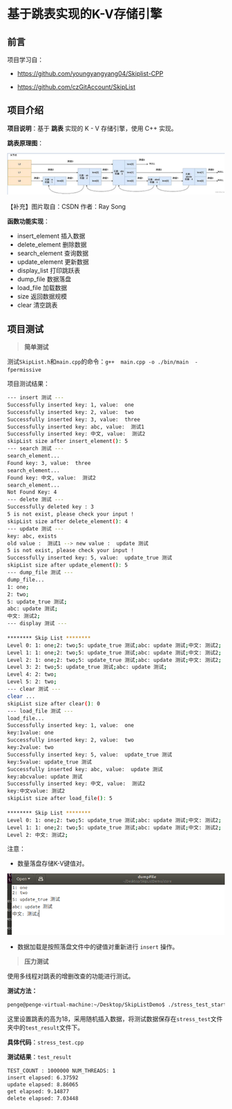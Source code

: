 # 基于跳表实现的K-V存储引擎

## 前言

项目学习自：

- https://github.com/youngyangyang04/Skiplist-CPP

- https://github.com/czGitAccount/SkipList

## 项目介绍

**项目说明**：基于 **跳表** 实现的 K - V 存储引擎，使用 C++ 实现。

**跳表原理图**：

![image-20230303213012029](ReadMe.assets/image-20230303213012029.png)

【补充】图片取自：CSDN 作者：Ray Song

**函数功能实现**：

- insert_element 插入数据
- delete_element 删除数据
- search_element 查询数据
- update_element 更新数据 
- display_list 打印跳跃表
- dump_file 数据落盘
- load_file 加载数据
- size 返回数据规模
- clear 清空跳表 



## 项目测试

>  **简单测试**

测试`SkipList.h`和`main.cpp`的命令：`g++  main.cpp -o ./bin/main  -fpermissive`

项目测试结果：

```bash
--- insert 测试 ---
Successfully inserted key: 1, value:  one
Successfully inserted key: 2, value:  two
Successfully inserted key: 3, value:  three
Successfully inserted key: abc, value:  测试1
Successfully inserted key: 中文, value:  测试2
skipList size after insert_element(): 5
--- search 测试 ---
search_element...
Found key: 3, value:  three
search_element...
Found key: 中文, value:  测试2
search_element...
Not Found Key: 4
--- delete 测试 ---
Successfully deleted key : 3
5 is not exist, please check your input !
skipList size after delete_element(): 4
--- update 测试 ---
key: abc, exists
old value :  测试1 --> new value :  update 测试
5 is not exist, please check your input !
Successfully inserted key: 5, value:  update_true 测试
skipList size after update_element(): 5
--- dump_file 测试 ---
dump_file...
1: one;
2: two;
5: update_true 测试;
abc: update 测试;
中文: 测试2;
--- display 测试 ---

******** Skip List ********
Level 0: 1: one;2: two;5: update_true 测试;abc: update 测试;中文: 测试2;
Level 1: 1: one;2: two;5: update_true 测试;abc: update 测试;中文: 测试2;
Level 2: 1: one;2: two;5: update_true 测试;abc: update 测试;中文: 测试2;
Level 3: 2: two;5: update_true 测试;abc: update 测试;
Level 4: 2: two;
Level 5: 2: two;
--- clear 测试 ---
clear ...
skipList size after clear(): 0
--- load_file 测试 ---
load_file...
Successfully inserted key: 1, value:  one
key:1value: one
Successfully inserted key: 2, value:  two
key:2value: two
Successfully inserted key: 5, value:  update_true 测试
key:5value: update_true 测试
Successfully inserted key: abc, value:  update 测试
key:abcvalue: update 测试
Successfully inserted key: 中文, value:  测试2
key:中文value: 测试2
skipList size after load_file(): 5

******** Skip List ********
Level 0: 1: one;2: two;5: update_true 测试;abc: update 测试;中文: 测试2;
Level 1: 1: one;2: two;5: update_true 测试;abc: update 测试;中文: 测试2;
Level 2: 中文: 测试2;
```

注意：

- 数量落盘存储K-V键值对。

![image-20230303212042134](ReadMe.assets/image-20230303212042134.png)

- 数据加载是按照落盘文件中的键值对重新进行 `insert` 操作。

> **压力测试**

使用多线程对跳表的增删改查的功能进行测试。

**测试方法：**

```bash
penge@penge-virtual-machine:~/Desktop/SkipListDemo$ ./stress_test_start.sh 
```

这里设置跳表的高为18，采用随机插入数据，将测试数据保存在`stress_test`文件夹中的`test_result`文件下。

**具体代码**：`stress_test.cpp`

**测试结果**：`test_result`

```
TEST_COUNT : 1000000 NUM_THREADS: 1
insert elapsed: 6.37592
update elapsed: 8.86065
get elapsed: 9.14877
delete elapsed: 7.03448
```

